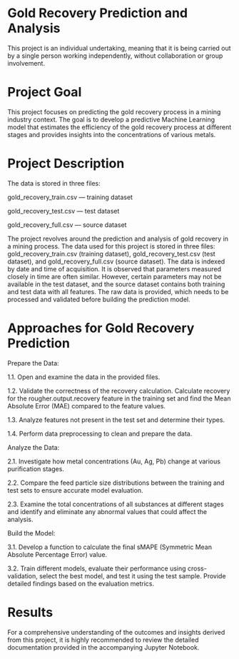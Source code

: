 # Gold Recovery Prediction and Analysis

This project is an individual undertaking, meaning that it is being carried out by a single person working independently, without collaboration or group involvement.


# Project Goal 

This project focuses on predicting the gold recovery process in a mining industry context. The goal is to develop a predictive Machine Learning model that estimates the efficiency of the gold recovery process at different stages and provides insights into the concentrations of various metals.

# Project Description

The data is stored in three files:

gold_recovery_train.csv — training dataset 

gold_recovery_test.csv — test dataset 

gold_recovery_full.csv — source dataset 




The project revolves around the prediction and analysis of gold recovery in a mining process. The data used for this project is stored in three files: gold_recovery_train.csv (training dataset), gold_recovery_test.csv (test dataset), and gold_recovery_full.csv (source dataset). The data is indexed by date and time of acquisition. It is observed that parameters measured closely in time are often similar. However, certain parameters may not be available in the test dataset, and the source dataset contains both training and test data with all features. The raw data is provided, which needs to be processed and validated before building the prediction model.

# Approaches for Gold Recovery Prediction

Prepare the Data:

1.1. Open and examine the data in the provided files.

1.2. Validate the correctness of the recovery calculation. Calculate recovery for the rougher.output.recovery feature in the training set and find the Mean Absolute Error (MAE) compared to the feature values.

1.3. Analyze features not present in the test set and determine their types.

1.4. Perform data preprocessing to clean and prepare the data.

Analyze the Data:

2.1. Investigate how metal concentrations (Au, Ag, Pb) change at various purification stages.

2.2. Compare the feed particle size distributions between the training and test sets to ensure accurate model evaluation.

2.3. Examine the total concentrations of all substances at different stages and identify and eliminate any abnormal values that could affect the analysis.


Build the Model:

3.1. Develop a function to calculate the final sMAPE (Symmetric Mean Absolute Percentage Error) value.

3.2. Train different models, evaluate their performance using cross-validation, select the best model, and test it using the test sample. Provide detailed findings based on the evaluation metrics.

# Results 

For a comprehensive understanding of the outcomes and insights derived from this project, it is highly recommended to review the detailed documentation provided in the accompanying Jupyter Notebook.
